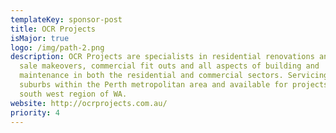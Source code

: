 ```yaml
---
templateKey: sponsor-post
title: OCR Projects
isMajor: true
logo: /img/path-2.png
description: OCR Projects are specialists in residential renovations and pre
  sale makeovers, commercial fit outs and all aspects of building and
  maintenance in both the residential and commercial sectors. Servicing all
  suburbs within the Perth metropolitan area and available for projects in the
  south west region of WA.
website: http://ocrprojects.com.au/
priority: 4
---
```

